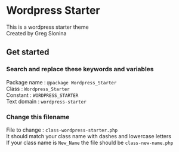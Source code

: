 # Wordpress Starter

This is a wordpress starter theme  
Created by Greg Slonina

## Get started

### Search and replace these keywords and variables
Package name : `@package Wordpress_Starter`  
Class : `Wordpress_Starter`  
Constant : `WORDPRESS_STARTER`  
Text domain : `wordpress-starter`

### Change this filename
File to change : `class-wordpress-starter.php`  
It should match your class name with dashes and lowercase letters  
If your class name is `New_Name` the file should be `class-new-name.php`
